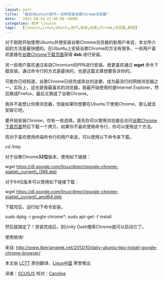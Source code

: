 ```yaml
---
layout: post
title:	"每日Ubuntu小技巧——怎样安装谷歌Chrome浏览器"
date:	2013-10-24 22:46:00 +0800 
categories:	技术 linuxcn 
tags:	[linuxcn,Linux,Ubuntu,技巧,安装,谷歌,Chrome,浏览器,教程]
---
```



对于刚刚开始使用Ubuntu并想安装谷歌Chrome浏览器的新用户来说，本文所介绍的方法是最快捷的。在Ubuntu上安装谷歌Chrome的方法有很多。一些用户喜欢直接在[谷歌Chrome下载页面](https://www.google.com/intl/en/chrome/browser/#eula)获得 **deb** 进行安装。


另一些用户喜欢通过来自Chromium的PPA进行安装。我更喜欢通过 **wget** 命令下载安装。通过命令行的方式是最快的，也是这篇文章想要告诉你的。


可能你已经知道，谷歌Chrome已经完成屌丝的逆袭，成为最流行的网络浏览器之一。实际上，这也是我最喜欢的浏览器。我最开始使用的是Internet Explorer，然后换成Firefox，最后又换成了谷歌Chrome。


我并不是想让你换浏览器，但是如果你想要在Ubuntu下使用Chrome，那么就去安装它吧。


要开始安装Chrome，你有一些选择。首先你可以使用浏览器去访问[谷歌Chrome下载页面](https://www.google.com/intl/en/chrome/browser/#eula)然后下载一个拷贝。如果你不喜欢使用命令行，你可以使用这个方法。


而对于喜欢使用终端命令行的用户来说，可以使用以下命令来下载。


cd /tmp


对于谷歌Chrome**32位**版本，使用如下链接：


wget https://dl.google.com/linux/direct/google-chrome-stable\_current\_i386.deb


对于64位版本可以使用如下链接下载：


wget https://dl.google.com/linux/direct/google-chrome-stable\_current\_amd64.deb


下载完后，运行如下命令安装。


sudo dpkg -i google-chrome\*; sudo apt-get -f install


然后就搞定了！安装完成后，到Unity Dash搜索Chrome就可以启动它了。


使用愉快!


 


来自: <http://www.liberiangeek.net/2013/10/daily-ubuntu-tips-install-google-chrome-browser/>


本文由 [LCTT](https://github.com/LCTT/TranslateProject) 原创翻译，[Linux中国](http://linux.cn/) 荣誉推出


译者：[SCUSJS](https://github.com/scusjs) 校对：[Caroline](https://github.com/carolinewuyan)
